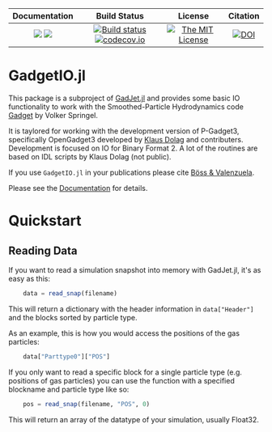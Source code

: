 | **Documentation**                                                 | **Build Status**                                                                                | **License**                                                                                | **Citation**
|:-----------------------------------------------------------------:|:-----------------------------------------------------------------------------------------------:| :-----------------------------------------------------------------------------------------------:|:-----------------------------------------------------------------------------------------------:|
[![](https://img.shields.io/badge/docs-stable-blue.svg)](https://LudwigBoess.github.io/GadgetIO.jl/stable) [![](https://img.shields.io/badge/docs-dev-blue.svg)](https://LudwigBoess.github.io/GadgetIO.jl/dev) | [![Build status](https://github.com/LudwigBoess/GadgetIO.jl/actions/workflows/jlpkgbutler-ci-master-workflow.yml/badge.svg)](https://github.com/LudwigBoess/GadgetIO.jl/actions/workflows/jlpkgbutler-ci-master-workflow.yml) [![codecov.io](https://codecov.io/gh/LudwigBoess/GadgetIO.jl/coverage.svg?branch=master)](https://codecov.io/gh/LudwigBoess/GadgetIO.jl?branch=master) | [![The MIT License](https://img.shields.io/badge/license-MIT-orange.svg)](LICENSE.md) | [![DOI](https://zenodo.org/badge/270966661.svg)](https://zenodo.org/badge/latestdoi/270966661) |


# GadgetIO.jl

This package is a subproject of [GadJet.jl](https://github.com/LudwigBoess/GadJet.jl) and provides some basic IO functionality to work with the Smoothed-Particle Hydrodynamics code [Gadget](https://wwwmpa.mpa-garching.mpg.de/gadget/) by Volker Springel.

It is taylored for working with the development version of P-Gadget3, specifically OpenGadget3 developed by [Klaus Dolag](https://www.usm.uni-muenchen.de/~dolag/) and contributers. Development is focused on IO for Binary Format 2.
A lot of the routines are based on IDL scripts by Klaus Dolag (not public).

If you use `GadgetIO.jl` in your publications please cite [Böss & Valenzuela](https://zenodo.org/badge/latestdoi/270966661).

Please see the [Documentation](https://ludwigboess.github.io/GadgetIO.jl/dev/) for details.

Quickstart
==========

Reading Data
------------

If you want to read a simulation snapshot into memory with GadJet.jl, it's as easy as this:

```julia
    data = read_snap(filename)
```

This will return a dictionary with the header information in `data["Header"]` and the blocks sorted by particle type.

As an example, this is how you would access the positions of the gas particles:

```julia
    data["Parttype0"]["POS"]
```

If you only want to read a specific block for a single particle type (e.g. positions of gas particles) you can use the function with a specified blockname and particle type like so:

```julia
    pos = read_snap(filename, "POS", 0)
```

This will return an array of the datatype of your simulation, usually Float32.
